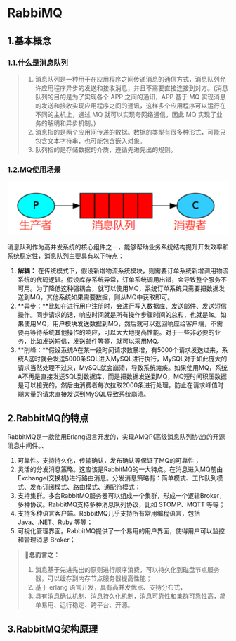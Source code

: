 # RabbiMQ

## 1.基本概念

### 1.1.什么是消息队列

>1. 消息队列是一种用于在应用程序之间传递消息的通信方式，消息队列允许应用程序异步的发送和接收消息，并且不需要直接连接到对方。(消息队列的目的是为了实现各个 APP 之间的通讯，APP 基于 MQ 实现消息的发送和接收实现应用程序之间的通讯，这样多个应用程序可以运行在不同的主机上，通过 MQ 就可以实现夸网络通信，因此 MQ 实现了业务的解耦和异步机制。)
>2. 消息指的是两个应用间传递的数据。数据的类型有很多种形式，可能只包含文本字符串，也可能包含嵌入对象。
>3. 队列指的是存储数据的介质，遵循先进先出的规则。

### 1.2.MQ使用场景

![image-20241008103708745](./000.picture/image-20241008103708745.png)

消息队列作为高并发系统的核心组件之一，能够帮助业务系统结构提升开发效率和系统稳定性，消息队列主要具有以下特点：

1. **解耦：** 在传统模式下，假设新增物流系统模块，则需要订单系统新增调用物流系统的代码逻辑。假设库存系统异常，订单系统调用出错，会导致整个服务不可用。为了降低这种强耦合，就可以使用MQ，系统订单系统只需要把数据发送到MQ，其他系统如果需要数据，则从MQ中获取即可。
2. **异步：**比如在进行用户注册时，会进行写入数据库、发送邮件、发送短信操作。同步请求的话，响应时间就是所有操作步骤时间的总和，也就是1s。如果使用MQ，用户模块发送数据到MQ，然后就可以返回响应给客户端，不需要再等待系统其他操作的响应，可以大大地提高性能。对于一些非必要的业务，比如发送短信，发送邮件等等，就可以采用MQ。
3. **削峰：**假设系统A在某一段时间请求数暴增，有5000个请求发送过来，系统A这时就会发送5000条SQL进入MySQL进行执行，MySQL对于如此庞大的请求当然处理不过来，MySQL就会崩溃，导致系统瘫痪。如果使用MQ，系统A不再是直接发送SQL到数据库，而是把数据发送到MQ，MQ短时间积压数据是可以接受的，然后由消费者每次拉取2000条进行处理，防止在请求峰值时期大量的请求直接发送到MySQL导致系统崩溃。

## 2.RabbitMQ的特点

RabbitMQ是一款使用Erlang语言开发的，实现AMQP(高级消息队列协议)的开源消息中间件。、

1. 可靠性。支持持久化，传输确认，发布确认等保证了MQ的可靠性；
2. 灵活的分发消息策略。这应该是RabbitMQ的一大特点。在消息进入MQ前由Exchange(交换机)进行路由消息。分发消息策略有：简单模式、工作队列模式、发布订阅模式、路由模式、通配符模式；
3. 支持集群。多台RabbitMQ服务器可以组成一个集群，形成一个逻辑Broker，多种协议。RabbitMQ支持多种消息队列协议，比如 STOMP、MQTT 等等；
4. 支持多种语言客户端。RabbitMQ几乎支持所有常用编程语言，包括 Java、.NET、Ruby 等等；
5. 可视化管理界面。RabbitMQ提供了一个易用的用户界面，使得用户可以监控和管理消息 Broker；

>:bell:**总而言之：**
>
>1. 消息基于先进先出的原则进行顺序消费，可以持久化到磁盘节点服务器，可以缓存到内存节点服务器提高性能；
>2. 基于 erlang 语言开发，具有高并发优点、支持分布式，
>3. 具有消息确认机制、消息持久化机制，消息可靠性和集群可靠性高，简单易用、运行稳定、跨平台、开源。



## 3.RabbitMQ架构原理